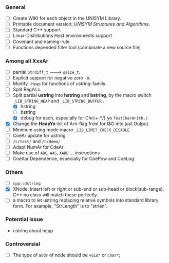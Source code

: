### General

- [ ] Create WIKI for each object in the UNISYM Library.
- [ ] Printable document version: *UNISYM Structures and Algorithms*.
- [ ] Standard C++ support
- [ ] Linux-Distributions Host environments support
- [ ] Covenant and naming-rule
- [ ] Functions depended filter tool (combinate a new source file)

### Among all XxxAr

- [ ] partial `ptrdiff_t` ---> `ssize_t`.
- [ ] Explicit support for negative zero `-0`.
- [ ] Modify `-Heap` for functions of ustring-family.
- [ ] Split RegAr.c.
- [ ] Split partial **ustring** into **hstring** and **bstring**, by the macro switch `_LIB_STRING_HEAP` and `_LIB_STRING_BUFFER` .
  - [x] hstring
  - [ ] bstring
  - [x] debug for each, especially for Chr{+-*/} yo `TestCharArith.c`
- [x] Change the **HeapYo**-bit of Arn-flag from for I&O into just Output.
- [ ] Minimum using mode macro  `_LIB_LIMIT_CHECK_DISABLE`
- [ ] CoeAr update for ustring
- [ ] `/c/test/` and `/c/demo/`
- [ ] Adapt NumAr for CdeAr
- [ ] Make use of `ADC`, `AAS`, `XADD` ... instructions
- [ ] CoeXar Dependence, especially for CoePow and CoeLog

### Others

- [ ] `cpp::dstring`
- [x] XNode: insert left or right or sub-end or sub-head or block(sub-range), C++ no class will match these perfectly.
- [ ] a macro to let ustring replacing relative symbols into standard library form. For example, "StrLength" is to "strlen".

### Potential Issue

- ustring about heap



### Controversial

- [ ] The type of `addr` of node should be `void*` or `char*`;

